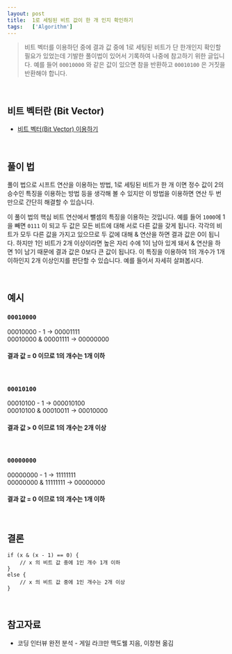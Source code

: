 ```yaml
---
layout: post
title:  1로 세팅된 비트 값이 한 개 인지 확인하기
tags:   ['Algorithm']
---
```


> 비트 벡터를 이용하던 중에 결과 값 중에 1로 세팅된 비트가 단 한개인지 확인할 필요가 있었는데 기발한 풀이법이 있어서 기록하여 나중에 참고하기 위한 글입니다. 예를 들어 `00010000` 와 같은 값이 있으면 참을 반환하고 `00010100` 은 거짓을 반환해야 합니다.  

<br/>  

## 비트 벡터란 (Bit Vector)  

- [비트 벡터(Bit Vector) 이용하기](https://cjh5414.github.io/bit-vector/)  

<br/>  

## 풀이 법  

풀이 법으로 시프트 연산을 이용하는 방법, 1로 세팅된 비트가 한 개 이면 정수 값이 2의 승수인 특징을 이용하는 방법 등을 생각해 볼 수 있지만 이 방법을 이용하면 연산 두 번만으로 간단히 해결할 수 있습니다.  

이 풀이 법의 핵심 비트 연산에서 뺄셈의 특징을 이용하는 것입니다. 예를 들어 `1000`에 1을 빼면 `0111` 이 되고 두 값은 모든 비트에 대해 서로 다른 값을 갖게 됩니다. 각각의 비트가 모두 다른 값을 가지고 있으므로 두 값에 대해 & 연산을 하면 결과 값은 0이 됩니다. 하지만 1인 비트가 2개 이상이라면 높은 자리 수에 1이 남아 있게 돼서 & 연산을 하면 1이 남기 때문에 결과 값은 0보다 큰 값이 됩니다. 이 특징을 이용하여 1의 개수가 1개 이하인지 2개 이상인지를 판단할 수 있습니다. 예를 들어서 자세히 살펴봅시다.   

<br/>  

## 예시  

### `00010000`   

00010000 - 1  ->  00001111   
00010000 & 00001111  ->  00000000  
#### 결과 값 = 0 이므로 1의 개수는 1개 이하

<br/>  

### `00010100`  

00010100 - 1  ->  000010100  
00010100 & 00010011  ->  00010000  
#### 결과 값 > 0 이므로 1의 개수는 2개 이상  

<br/>  

### `00000000`  

00000000 - 1  ->  11111111  
00000000 & 11111111  ->  00000000  
#### 결과 값 = 0 이므로 1의 개수는 1개 이하

<br/>

## 결론  

```
if (x & (x - 1) == 0) {
    // x 의 비트 값 중에 1인 개수 1개 이하
}
else {
    // x 의 비트 값 중에 1인 개수는 2개 이상
}
```  

<br/>  

## 참고자료  

- 코딩 인터뷰 완전 분석 - 게일 라크만 맥도웰 지음, 이창현 옮김  

